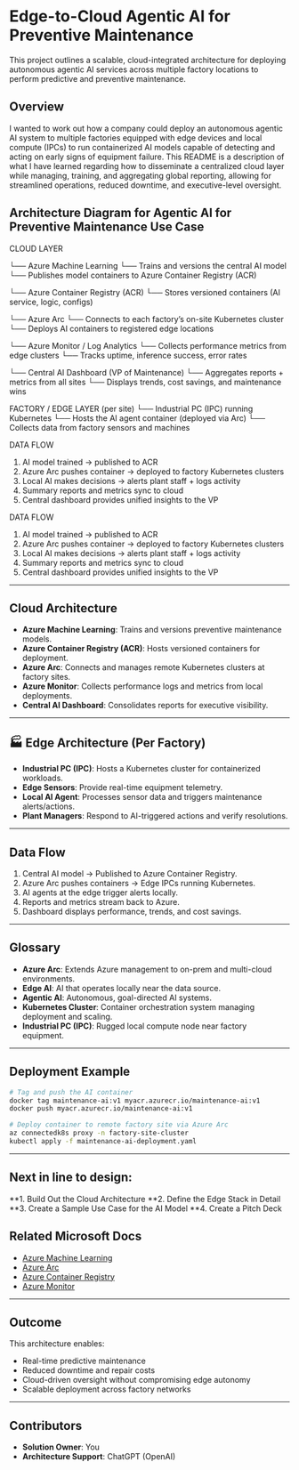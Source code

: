 
# Edge-to-Cloud Agentic AI for Preventive Maintenance

This project outlines a scalable, cloud-integrated architecture for deploying autonomous agentic AI services across multiple factory locations to perform predictive and preventive maintenance. 

## Overview

I wanted to work out how a company could deploy an autonomous agentic AI system to multiple factories equipped with edge devices and local compute (IPCs) to run containerized AI models capable of detecting and acting on early signs of equipment failure. This README is a description of what I have learned regarding how to disseminate a centralized cloud layer while managing, training, and aggregating global reporting, allowing for streamlined operations, reduced downtime, and executive-level oversight.

## Architecture Diagram for Agentic AI for Preventive Maintenance Use Case

CLOUD LAYER

└── Azure Machine Learning
    └── Trains and versions the central AI model
    └── Publishes model containers to Azure Container Registry (ACR)

└── Azure Container Registry (ACR)
    └── Stores versioned containers (AI service, logic, configs)

└── Azure Arc
    └── Connects to each factory’s on-site Kubernetes cluster
    └── Deploys AI containers to registered edge locations

└── Azure Monitor / Log Analytics
    └── Collects performance metrics from edge clusters
    └── Tracks uptime, inference success, error rates

└── Central AI Dashboard (VP of Maintenance)
    └── Aggregates reports + metrics from all sites
    └── Displays trends, cost savings, and maintenance wins

FACTORY / EDGE LAYER (per site)
└── Industrial PC (IPC) running Kubernetes
    └── Hosts the AI agent container (deployed via Arc)
    └── Collects data from factory sensors and machines



DATA FLOW
1. AI model trained → published to ACR
2. Azure Arc pushes container → deployed to factory Kubernetes clusters
3. Local AI makes decisions → alerts plant staff + logs activity
4. Summary reports and metrics sync to cloud
5. Central dashboard provides unified insights to the VP


DATA FLOW
1. AI model trained → published to ACR
2. Azure Arc pushes container → deployed to factory Kubernetes clusters
3. Local AI makes decisions → alerts plant staff + logs activity
4. Summary reports and metrics sync to cloud
5. Central dashboard provides unified insights to the VP

---

## Cloud Architecture

- **Azure Machine Learning**: Trains and versions preventive maintenance models.
- **Azure Container Registry (ACR)**: Hosts versioned containers for deployment.
- **Azure Arc**: Connects and manages remote Kubernetes clusters at factory sites.
- **Azure Monitor**: Collects performance logs and metrics from local deployments.
- **Central AI Dashboard**: Consolidates reports for executive visibility.

---

## 🏭 Edge Architecture (Per Factory)

- **Industrial PC (IPC)**: Hosts a Kubernetes cluster for containerized workloads.
- **Edge Sensors**: Provide real-time equipment telemetry.
- **Local AI Agent**: Processes sensor data and triggers maintenance alerts/actions.
- **Plant Managers**: Respond to AI-triggered actions and verify resolutions.

---

## Data Flow

1. Central AI model → Published to Azure Container Registry.
2. Azure Arc pushes containers → Edge IPCs running Kubernetes.
3. AI agents at the edge trigger alerts locally.
4. Reports and metrics stream back to Azure.
5. Dashboard displays performance, trends, and cost savings.

---

## Glossary

- **Azure Arc**: Extends Azure management to on-prem and multi-cloud environments.
- **Edge AI**: AI that operates locally near the data source.
- **Agentic AI**: Autonomous, goal-directed AI systems.
- **Kubernetes Cluster**: Container orchestration system managing deployment and scaling.
- **Industrial PC (IPC)**: Rugged local compute node near factory equipment.

---

## Deployment Example

```bash
# Tag and push the AI container
docker tag maintenance-ai:v1 myacr.azurecr.io/maintenance-ai:v1
docker push myacr.azurecr.io/maintenance-ai:v1

# Deploy container to remote factory site via Azure Arc
az connectedk8s proxy -n factory-site-cluster
kubectl apply -f maintenance-ai-deployment.yaml
```

---

## Next in line to design:

**1. Build Out the Cloud Architecture
**2. Define the Edge Stack in Detail
**3. Create a Sample Use Case for the AI Model
**4. Create a Pitch Deck



## Related Microsoft Docs

- [Azure Machine Learning](https://learn.microsoft.com/en-us/azure/machine-learning/)
- [Azure Arc](https://learn.microsoft.com/en-us/azure/azure-arc/)
- [Azure Container Registry](https://learn.microsoft.com/en-us/azure/container-registry/)
- [Azure Monitor](https://learn.microsoft.com/en-us/azure/azure-monitor/)

---

## Outcome

This architecture enables:
- Real-time predictive maintenance
- Reduced downtime and repair costs
- Cloud-driven oversight without compromising edge autonomy
- Scalable deployment across factory networks

---

## Contributors

- **Solution Owner**: You
- **Architecture Support**: ChatGPT (OpenAI)
